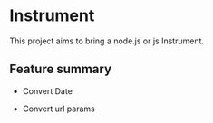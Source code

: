 # Instrument

This project aims to bring a node.js or js Instrument.

## Feature summary

* Convert Date

* Convert url params


